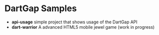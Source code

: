 DartGap Samples
===============

* **api-usage** simple project that shows usage of the DartGap API
* **dart-warrior** A advanced HTML5 mobile jewel game (work in progress)
